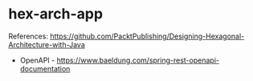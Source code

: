 # hex-arch-app

References: https://github.com/PacktPublishing/Designing-Hexagonal-Architecture-with-Java


 - OpenAPI - https://www.baeldung.com/spring-rest-openapi-documentation